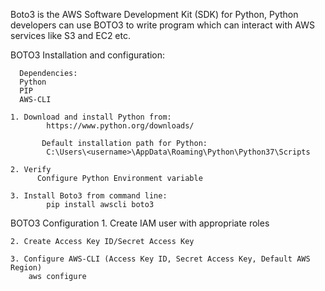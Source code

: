 Boto3 is the AWS Software Development Kit (SDK) for Python, 
Python developers can use BOTO3 to write program which can interact with AWS services like S3 and EC2 etc.

BOTO3 Installation and configuration:
	
	  Dependencies:
      Python
      PIP
      AWS-CLI
		
    1. Download and install Python from:
		    https://www.python.org/downloads/
		
		   Default installation path for Python:
		    C:\Users\<username>\AppData\Roaming\Python\Python37\Scripts
    
    2. Verify 
    	  Configure Python Environment variable
		
    3. Install Boto3 from command line:
		    pip install awscli boto3
		
BOTO3 Configuration
    1. Create IAM user with appropriate roles
    
    2. Create Access Key ID/Secret Access Key
    
    3. Configure AWS-CLI (Access Key ID, Secret Access Key, Default AWS Region)
        aws configure
